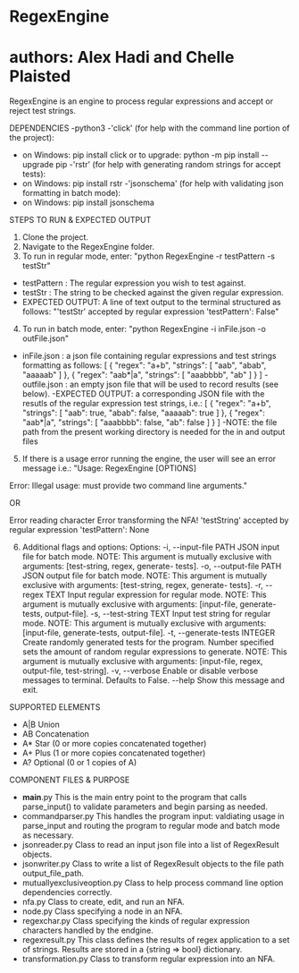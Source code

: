 # RegexEngine
# authors: Alex Hadi and Chelle Plaisted

RegexEngine is an engine to process regular expressions and accept or reject test strings.

DEPENDENCIES
-python3
-'click' (for help with the command line portion of the project):
  - on Windows: pip install click
                or to upgrade:
                python -m pip install --upgrade pip
-'rstr' (for help with generating random strings for accept tests):
  - on Windows: pip install rstr
-'jsonschema' (for help with validating json formatting in batch mode):
  - on Windows: pip install jsonschema

STEPS TO RUN & EXPECTED OUTPUT
1. Clone the project.
2. Navigate to the RegexEngine folder.
3. To run in regular mode, enter: "python RegexEngine -r testPattern -s testStr"
  - testPattern : The regular expression you wish to test against.
  - testStr : The string to be checked against the given regular expression.
  - EXPECTED OUTPUT: A line of text output to the terminal structured as follows:
      "'testStr' accepted by regular expression 'testPattern': False"
4. To run in batch mode, enter: "python RegexEngine -i inFile.json -o outFile.json"
  - inFile.json : a json file containing regular expressions and test strings formatting as follows:
  [
    {
      "regex": "a+b",
      "strings": [
          "aab",
          "abab",
          "aaaaab"
       ]
    },
    {
      "regex": "aab*|a",
      "strings": [
          "aaabbbb",
          "ab"
      ]
    }
  ]
  -outfile.json : an empty json file that will be used to record results (see below).
  -EXPECTED OUTPUT: a corresponding JSON file with the resutls of the regular expression test strings, i.e.: 
   [
    {
      "regex": "a+b",
      "strings": [
          "aab": true,
          "abab": false,
          "aaaaab": true
       ]
    },
    {
      "regex": "aab*|a",
      "strings": [
          "aaabbbb": false,
          "ab": false
      ]
    }
  ]
  -NOTE: the file path from the present working directory is needed for the in and output files
5. If there is a usage error running the engine, the user will see an error message i.e.:
  "Usage: RegexEngine [OPTIONS]

  Error: Illegal usage: must provide two command line arguments."
  
  OR
  
  Error reading character
  Error transforming the NFA!
  'testString' accepted by regular expression 'testPattern': None
  
6. Additional flags and options:
  Options:
  -i, --input-file PATH         JSON input file for batch mode. NOTE: This
                                argument is mutually exclusive with
                                arguments: [test-string, regex, generate-
                                tests].
  -o, --output-file PATH        JSON output file for batch mode. NOTE: This
                                argument is mutually exclusive with
                                arguments: [test-string, regex, generate-
                                tests].
  -r, --regex TEXT              Input regular expression for regular mode.
                                NOTE: This argument is mutually exclusive with
                                arguments: [input-file, generate-tests,
                                output-file].
  -s, --test-string TEXT        Input test string for regular mode. NOTE: This
                                argument is mutually exclusive with
                                arguments: [input-file, generate-tests,
                                output-file].
  -t, --generate-tests INTEGER  Create randomly generated tests for the
                                program. Number specified sets the amount of
                                random regular expressions to generate. NOTE:
                                This argument is mutually exclusive with
                                arguments: [input-file, regex, output-file,
                                test-string].
  -v, --verbose                 Enable or disable verbose messages to
                                terminal. Defaults to False.
  --help                        Show this message and exit.

SUPPORTED ELEMENTS
- A|B Union
- AB Concatenation
- A* Star (0 or more copies concatenated together)
- A+ Plus (1 or more copies concatenated together)
- A? Optional (0 or 1 copies of A)

COMPONENT FILES & PURPOSE
- __main__.py
    This is the main entry point to the program that calls parse_input() to validate parameters and begin parsing as needed.
- commandparser.py
    This handles the program input: valdiating usage in parse_input and routing the program to regular mode and batch mode as necessary.
- jsonreader.py
    Class to read an input json file into a list of RegexResult objects.
- jsonwriter.py
    Class to write a list of RegexResult objects to the file path output_file_path.
- mutuallyexclusiveoption.py
    Class to help process command line option dependencies correctly.
- nfa.py
    Class to create, edit, and run an NFA.
- node.py
    Class specifying a node in an NFA.
- regexchar.py
    Class specifying the kinds of regular expression characters handled by the endgine.
- regexresult.py
    This class defines the results of regex application to a set of strings. Results are stored in a {string => bool} dictionary.
- transformation.py
    Class to transform regular expression into an NFA.
